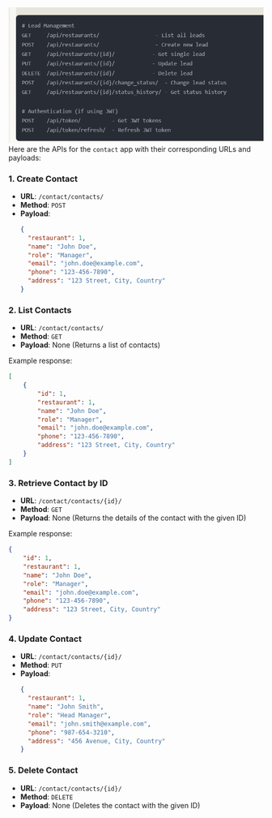 ![alt text](image.png)
Here are the APIs for the `contact` app with their corresponding URLs and payloads:

### 1. **Create Contact**
- **URL**: `/contact/contacts/`
- **Method**: `POST`
- **Payload**:
  ```json
  {
    "restaurant": 1,
    "name": "John Doe",
    "role": "Manager",
    "email": "john.doe@example.com",
    "phone": "123-456-7890",
    "address": "123 Street, City, Country"
  }
  ```

### 2. **List Contacts**
- **URL**: `/contact/contacts/`
- **Method**: `GET`
- **Payload**: None (Returns a list of contacts)

Example response:
```json
[
    {
        "id": 1,
        "restaurant": 1,
        "name": "John Doe",
        "role": "Manager",
        "email": "john.doe@example.com",
        "phone": "123-456-7890",
        "address": "123 Street, City, Country"
    }
]
```

### 3. **Retrieve Contact by ID**
- **URL**: `/contact/contacts/{id}/`
- **Method**: `GET`
- **Payload**: None (Returns the details of the contact with the given ID)

Example response:
```json
{
    "id": 1,
    "restaurant": 1,
    "name": "John Doe",
    "role": "Manager",
    "email": "john.doe@example.com",
    "phone": "123-456-7890",
    "address": "123 Street, City, Country"
}
```

### 4. **Update Contact**
- **URL**: `/contact/contacts/{id}/`
- **Method**: `PUT`
- **Payload**:
  ```json
  {
    "restaurant": 1,
    "name": "John Smith",
    "role": "Head Manager",
    "email": "john.smith@example.com",
    "phone": "987-654-3210",
    "address": "456 Avenue, City, Country"
  }
  ```

### 5. **Delete Contact**
- **URL**: `/contact/contacts/{id}/`
- **Method**: `DELETE`
- **Payload**: None (Deletes the contact with the given ID)

